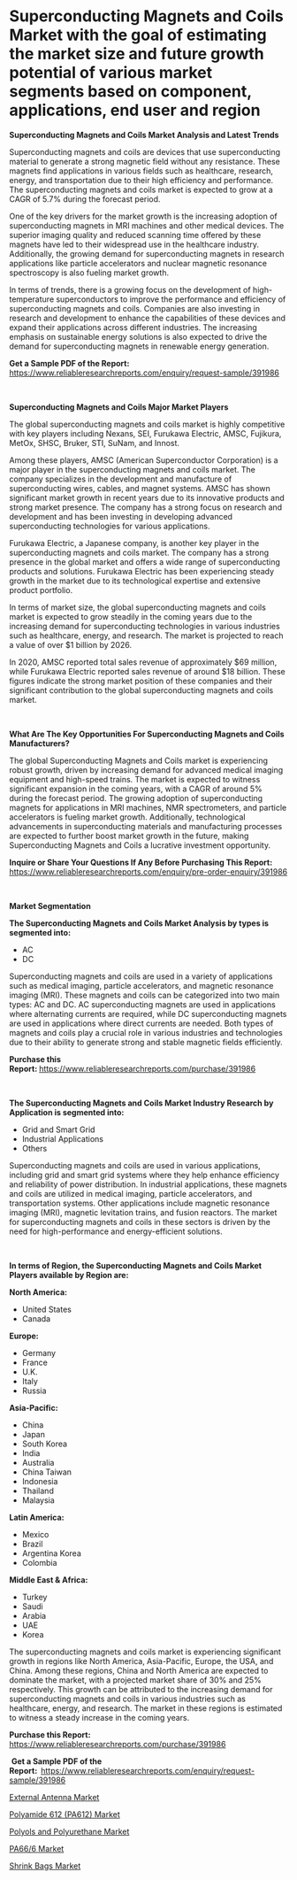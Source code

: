 <p><h1>Superconducting Magnets and Coils Market with the goal of estimating the market size and future growth potential of various market segments based on component, applications, end user and region</h1></p><p><strong>Superconducting Magnets and Coils Market Analysis and Latest Trends</strong></p>
<p><p>Superconducting magnets and coils are devices that use superconducting material to generate a strong magnetic field without any resistance. These magnets find applications in various fields such as healthcare, research, energy, and transportation due to their high efficiency and performance. The superconducting magnets and coils market is expected to grow at a CAGR of 5.7% during the forecast period.</p><p>One of the key drivers for the market growth is the increasing adoption of superconducting magnets in MRI machines and other medical devices. The superior imaging quality and reduced scanning time offered by these magnets have led to their widespread use in the healthcare industry. Additionally, the growing demand for superconducting magnets in research applications like particle accelerators and nuclear magnetic resonance spectroscopy is also fueling market growth.</p><p>In terms of trends, there is a growing focus on the development of high-temperature superconductors to improve the performance and efficiency of superconducting magnets and coils. Companies are also investing in research and development to enhance the capabilities of these devices and expand their applications across different industries. The increasing emphasis on sustainable energy solutions is also expected to drive the demand for superconducting magnets in renewable energy generation.</p></p>
<p><strong>Get a Sample PDF of the Report:&nbsp;</strong> <a href="https://www.reliableresearchreports.com/enquiry/request-sample/391986">https://www.reliableresearchreports.com/enquiry/request-sample/391986</a></p>
<p>&nbsp;</p>
<p><strong>Superconducting Magnets and Coils Major Market Players</strong></p>
<p><p>The global superconducting magnets and coils market is highly competitive with key players including Nexans, SEI, Furukawa Electric, AMSC, Fujikura, MetOx, SHSC, Bruker, STI, SuNam, and Innost. </p><p>Among these players, AMSC (American Superconductor Corporation) is a major player in the superconducting magnets and coils market. The company specializes in the development and manufacture of superconducting wires, cables, and magnet systems. AMSC has shown significant market growth in recent years due to its innovative products and strong market presence. The company has a strong focus on research and development and has been investing in developing advanced superconducting technologies for various applications.</p><p>Furukawa Electric, a Japanese company, is another key player in the superconducting magnets and coils market. The company has a strong presence in the global market and offers a wide range of superconducting products and solutions. Furukawa Electric has been experiencing steady growth in the market due to its technological expertise and extensive product portfolio.</p><p>In terms of market size, the global superconducting magnets and coils market is expected to grow steadily in the coming years due to the increasing demand for superconducting technologies in various industries such as healthcare, energy, and research. The market is projected to reach a value of over $1 billion by 2026.</p><p>In 2020, AMSC reported total sales revenue of approximately $69 million, while Furukawa Electric reported sales revenue of around $18 billion. These figures indicate the strong market position of these companies and their significant contribution to the global superconducting magnets and coils market.</p></p>
<p>&nbsp;</p>
<p><strong>What Are The Key Opportunities For Superconducting Magnets and Coils Manufacturers?</strong></p>
<p><p>The global Superconducting Magnets and Coils market is experiencing robust growth, driven by increasing demand for advanced medical imaging equipment and high-speed trains. The market is expected to witness significant expansion in the coming years, with a CAGR of around 5% during the forecast period. The growing adoption of superconducting magnets for applications in MRI machines, NMR spectrometers, and particle accelerators is fueling market growth. Additionally, technological advancements in superconducting materials and manufacturing processes are expected to further boost market growth in the future, making Superconducting Magnets and Coils a lucrative investment opportunity.</p></p>
<p><strong>Inquire or Share Your Questions If Any Before Purchasing This Report:</strong> <a href="https://www.reliableresearchreports.com/enquiry/pre-order-enquiry/391986">https://www.reliableresearchreports.com/enquiry/pre-order-enquiry/391986</a></p>
<p>&nbsp;</p>
<p><strong>Market Segmentation</strong></p>
<p><strong>The Superconducting Magnets and Coils Market Analysis by types is segmented into:</strong></p>
<p><ul><li>AC</li><li>DC</li></ul></p>
<p><p>Superconducting magnets and coils are used in a variety of applications such as medical imaging, particle accelerators, and magnetic resonance imaging (MRI). These magnets and coils can be categorized into two main types: AC and DC. AC superconducting magnets are used in applications where alternating currents are required, while DC superconducting magnets are used in applications where direct currents are needed. Both types of magnets and coils play a crucial role in various industries and technologies due to their ability to generate strong and stable magnetic fields efficiently.</p></p>
<p><strong>Purchase this Report:&nbsp;</strong><a href="https://www.reliableresearchreports.com/purchase/391986">https://www.reliableresearchreports.com/purchase/391986</a></p>
<p>&nbsp;</p>
<p><strong>The Superconducting Magnets and Coils Market Industry Research by Application is segmented into:</strong></p>
<p><ul><li>Grid and Smart Grid</li><li>Industrial Applications</li><li>Others</li></ul></p>
<p><p>Superconducting magnets and coils are used in various applications, including grid and smart grid systems where they help enhance efficiency and reliability of power distribution. In industrial applications, these magnets and coils are utilized in medical imaging, particle accelerators, and transportation systems. Other applications include magnetic resonance imaging (MRI), magnetic levitation trains, and fusion reactors. The market for superconducting magnets and coils in these sectors is driven by the need for high-performance and energy-efficient solutions.</p></p>
<p>&nbsp;</p>
<p><strong>In terms of Region, the Superconducting Magnets and Coils Market Players available by Region are:</strong></p>
<p>
    <p> <strong> North America: </strong>
        <ul>
            <li>United States</li>
            <li>Canada</li>
        </ul>
        </p> 
    <p> <strong> Europe: </strong>
        <ul>
            <li>Germany</li>
            <li>France</li>
            <li>U.K.</li>
            <li>Italy</li>
            <li>Russia</li>
        </ul>
        </p> 
    <p> <strong> Asia-Pacific: </strong>
        <ul>
            <li>China</li>
            <li>Japan</li>
            <li>South Korea</li>
            <li>India</li>
            <li>Australia</li>
            <li>China Taiwan</li>
            <li>Indonesia</li>
            <li>Thailand</li>
            <li>Malaysia</li>
        </ul>
        </p> 
    <p> <strong> Latin America: </strong>
        <ul>
            <li>Mexico</li>
            <li>Brazil</li>
            <li>Argentina Korea</li>
            <li>Colombia</li>
        </ul>
        </p> 
    <p> <strong> Middle East & Africa: </strong>
        <ul>
            <li>Turkey</li>
            <li>Saudi</li>
            <li>Arabia</li>
            <li>UAE</li>
            <li>Korea</li>
        </ul>
    </p>
    </p>
<p><p>The superconducting magnets and coils market is experiencing significant growth in regions like North America, Asia-Pacific, Europe, the USA, and China. Among these regions, China and North America are expected to dominate the market, with a projected market share of 30% and 25% respectively. This growth can be attributed to the increasing demand for superconducting magnets and coils in various industries such as healthcare, energy, and research. The market in these regions is estimated to witness a steady increase in the coming years.</p></p>
<p><strong>Purchase this Report: </strong><a href="https://www.reliableresearchreports.com/purchase/391986">https://www.reliableresearchreports.com/purchase/391986</a></p>
<p>&nbsp;<strong>Get a Sample PDF of the Report:&nbsp;&nbsp;</strong><a href="https://www.reliableresearchreports.com/enquiry/request-sample/391986">https://www.reliableresearchreports.com/enquiry/request-sample/391986</a></p>
<p><strong></strong></p>
<p><p><a href="https://gamy-alyssum-396.notion.site/External-Antenna-Market-Provides-Detailed-Segmentation-of-this-Market-based-on-Type-Application-an-b2978e3b49c74e4088d8ca4d571cccea">External Antenna Market</a></p><p><a href="https://github.com/globismark/Market-Research-Report-List-2/blob/main/polyamide-612-pa612-market.md">Polyamide 612 (PA612) Market</a></p><p><a href="https://view.publitas.com/reportprime-1/polyols-and-polyurethane-market-size-and-growth-market-segmentation-regional-and-country-breakdowns-and-market-trends-for-period-from-2024-2031/">Polyols and Polyurethane Market</a></p><p><a href="https://github.com/bobicer/Market-Research-Report-List-2/blob/main/pa666-market.md">PA66/6 Market</a></p><p><a href="https://view.publitas.com/reportprime-1/shrink-bags-market-offer-valuable-insights-into-market-size-market-share-market-trends-and-projections-spanning-from-2024-to-2031/">Shrink Bags Market</a></p></p>